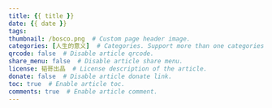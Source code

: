 ```yaml
---
title: {{ title }}
date: {{ date }}
tags:
thumbnail: /bosco.png  # Custom page header image.
categories: [人生的意义]  # Categories. Support more than one categories.
qrcode: false  # Disable article qrcode.
share_menu: false  # Disable article share menu.
license: 韬哥出品  # License description of the article.
donate: false  # Disable article donate link.
toc: true  # Enable article toc.
comments: true  # Enable article comment.
---
```

